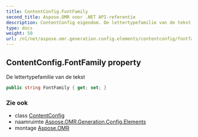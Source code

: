 ```yaml
---
title: ContentConfig.FontFamily
second_title: Aspose.OMR voor .NET API-referentie
description: ContentConfig eigendom. De lettertypefamilie van de tekst
type: docs
weight: 50
url: /nl/net/aspose.omr.generation.config.elements/contentconfig/fontfamily/
---
```

## ContentConfig.FontFamily property

De lettertypefamilie van de tekst

```csharp
public string FontFamily { get; set; }
```

### Zie ook

* class [ContentConfig](../)
* naamruimte [Aspose.OMR.Generation.Config.Elements](../../contentconfig/)
* montage [Aspose.OMR](../../../)


